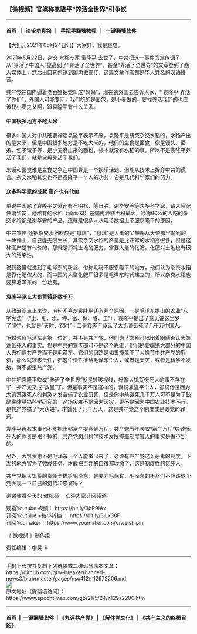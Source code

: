 ### 【微视频】官媒称袁隆平“养活全世界”引争议
------------------------

#### [首页](https://github.com/gfw-breaker/banned-news3/blob/master/README.md) &nbsp;&nbsp;|&nbsp;&nbsp; [法轮功真相](https://github.com/begood0513/basic/blob/master/README.md)  &nbsp;&nbsp;|&nbsp;&nbsp; [手把手翻墙教程](https://github.com/gfw-breaker/guides/wiki)  &nbsp;&nbsp;|&nbsp;&nbsp; [一键翻墙软件](https://github.com/gfw-breaker/nogfw/blob/master/README.md)  



<div><p>
 【大纪元2021年05月24日讯】大家好，我是赵培。
</p>
<p>
 2021年5月22日，杂交
 <ok href="https://www.epochtimes.com/gb/tag/%E6%B0%B4%E7%A8%BB%E4%B8%93%E5%AE%B6.html">
  水稻专家
 </ok>
 <ok href="https://www.epochtimes.com/gb/tag/%E8%A2%81%E9%9A%86%E5%B9%B3.html">
  袁隆平
 </ok>
 去世了，中共把这一事件的宣传调子从“养活了中国人”提高到了“养活了全世界”，甚至“养活了全世界”的文章登到了西人媒体上，然后出口转内销到国内做宣传，这篇文章作者都是华人姓名的汉语拼音。
</p>
<p>
 共产党在国内逼着老百姓把党叫成“妈妈”，现在到外国去告诉人家，“
 <ok href="https://www.epochtimes.com/gb/tag/%E8%A2%81%E9%9A%86%E5%B9%B3.html">
  袁隆平
 </ok>
 养活了你们”，外国人可能要问，我们吃的是面包，是小麦做的，要找养活我们的也应该找小麦之父啊，跟袁隆平有什么关系。
</p>
<p>
 <center>
  <center>
  </center>
 </center>
</p>
<h4>
 中国很多地方不吃大米
</h4>
<p>
 很多中国人对中共硬要神话袁隆平表示不服，袁隆平是研究杂交水稻的，水稻产出的是大米，但是中国很多地方是不吃大米的，他们的主食是面食，像是馒头、面条、包子饺子等，是小麦磨出来的面粉，根本就没有水稻的事，所以不是袁隆平养活了我们，就是父母养活了我们。
</p>
<p>
 米饭和面食谁是主食之争在中国算是一个娱乐话题，但能从技术上拆穿中共的谎言。杂交水稻其实也不是袁隆平一个人的功劳，它是几代科学家们的努力。
</p>
<h4>
 众多科学家的成就 高产也有代价
</h4>
<p>
 单说中国除了袁隆平之外还有石明松、陈日胜、谢华安等等众多科学家，请大家记住谢华安，他培育的水稻（汕优63）在国内种植面积最大，号称80%的人吃的杂交水稻都是谢华安的产品。这就是很多人从理论数据上不服袁隆平的原因。
</p>
<p>
 <ok href="https://www.epochtimes.com/gb/tag/%E4%B8%AD%E5%85%B1%E5%AE%A3%E4%BC%A0.html">
  中共宣传
 </ok>
 还把杂交水稻吹成是“息壤”，“息壤”是大禹的父亲鲧从天帝那里偷到的一块神土，自己能无限生长，其实杂交水稻的产量是比正常的水稻高很多，但是这种高产是有代价的，那就是消耗土地的肥力，需要大量的化肥，化肥对土地也有很大的污染性。
</p>
<p>
 说到这里就说到了毛泽东的粉丝、俗称毛粉不服袁隆平的地方，他们认为杂交水稻是靠化肥催大的，而中国的大型化肥厂很多是毛泽东时代建立的，所以杂交水稻也要算毛泽东的一份功劳。
</p>
<h4>
 袁隆平承认大饥荒饿死数千万
</h4>
<p>
 从政治观点上来说，毛粉不喜欢袁隆平还有两个原因，一是毛泽东提出的农业“八字宪法”（“土、肥、水、种、密、保、管、工”），袁隆平提出了意见说这里少了“时”，也就是“天时、农时”；二是袁隆平承认了大饥荒饿死了几千万中国人。
</p>
<p>
 毛粉崇拜毛泽东是第一位的，并不是共产党，他们为了崇拜可以闭着眼睛否认大饥荒饿死人的事实。但是中共的宣传部可不是这个思维，他们是要骗绝大部分的中国人去相信共产党而不是毛泽东。它们的思路是如果掩盖不了大饥荒中共产党的罪责，那么就转移责任，把这个责任推给毛泽东个人，或者是天灾，或者是科学不发达，就不能是共产党。
</p>
<p>
 中共把袁隆平吹成“养活了全世界”就是转移视线，好像大饥荒饿死人的事不存在了、共产党又成“救星”了。但是事实不是这样的，就说袁隆平个人，虽说他是因为大饥荒饿死人的刺激才发奋搞了农业研究，但是你中共饿死几千万人可不是为了鼓励袁隆平搞科学研究的，这场灾难不是因为天灾，更不是因为中国农业技术不行，是共产党搞了“大跃进”，才饿死了几千万人，这是共产党这个制度或是政党的罪恶。
</p>
<p>
 袁隆平再有本事也不能把水稻亩产提高到万斤，共产党当年吹嘘“亩产万斤”导致饿死人的罪责是甩不掉的，共产党想用科学技术发展掩盖制度害人的事实是做不到的。
</p>
<p>
 另外，大饥荒也不是毛泽东一个人能做出来了，必须有共产党这么恶毒的制度，下面的地方官为了完成任务，才敢把百姓的口粮都收缴了，这是制度性的饿死人。
</p>
<p>
 共产党把大饥荒的责任全推给毛泽东，是要弃毛保党，毛泽东的粉丝们不应该退个党表现一下自己的觉悟和忠诚吗？
</p>
<p>
 谢谢收看今天的
 <ok href="https://www.epochtimes.com/gb/tag/%E5%BE%AE%E8%A7%86%E9%A2%91.html">
  微视频
 </ok>
 ，欢迎大家订阅频道。
</p>
<p>
 观看Youtube 视频：
 <ok href="https://bit.ly/3bR9IAx">
  https://bit.ly/3bR9IAx
 </ok>
 <br/>
 订阅Youtube +按小铃铛 ：
 <ok href="https://bit.ly/3jLx38F">
  https://bit.ly/3jLx38F
 </ok>
 <br/>
 订阅Youmaker：
 <ok href="https://www.youmaker.com/c/weishipin">
  https://www.youmaker.com/c/weishipin
 </ok>
</p>
<p>
 《
 <ok href="https://www.epochtimes.com/gb/tag/%E5%BE%AE%E8%A7%86%E9%A2%91.html">
  微视频
 </ok>
 》制作组
</p>
<p>
 责任编辑：李昊 ＃
</p>
</div>
<hr/>
手机上长按并复制下列链接或二维码分享本文章：<br/>
https://github.com/gfw-breaker/banned-news3/blob/master/pages/nsc412/n12972206.md <br/>
<a href='https://github.com/gfw-breaker/banned-news3/blob/master/pages/nsc412/n12972206.md'><img src='https://github.com/gfw-breaker/banned-news3/blob/master/pages/nsc412/n12972206.md.png'/></a> <br/>
原文地址（需翻墙访问）：https://www.epochtimes.com/gb/21/5/24/n12972206.htm


------------------------
#### [首页](https://github.com/gfw-breaker/banned-news3/blob/master/README.md) &nbsp;|&nbsp; [一键翻墙软件](https://github.com/gfw-breaker/nogfw/blob/master/README.md) &nbsp;| [《九评共产党》](https://github.com/gfw-breaker/9ping.md/blob/master/README.md#九评之一评共产党是什么) | [《解体党文化》](https://github.com/gfw-breaker/jtdwh.md/blob/master/README.md) | [《共产主义的终极目的》](https://github.com/gfw-breaker/gczydzjmd.md/blob/master/README.md)


<img src='http://gfw-breaker.win/banned-news3/pages/nsc412/n12972206.md' width='0px' height='0px'/>